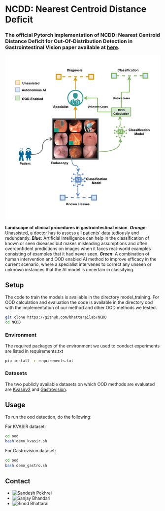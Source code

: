 # NCDD: Nearest Centroid Distance Deficit
### The official Pytorch implementation of NCDD: Nearest Centroid Distance Deficit for Out-Of-Distribution Detection in Gastrointestinal Vision paper available at [here](https://arxiv.org/abs/2412.01590).

![Clinical Overview](https://github.com/bhattarailab/NCDD/blob/main/intro.png)

**Landscape of clinical procedures in gastrointestinal vision**. **_Orange_**: Unassisted, a doctor has to assess all patients’ data tediously and redundantly. **_Blue_**: Artificial Intelligence can help in the classification of known or seen diseases but makes misleading assumptions and often overconfident predictions on images when it faces real-world examples consisting of examples that it had never seen. **_Green_**: A combination of human intervention and OOD enabled AI method to improve efficacy in the current scenario, where a specialist intervenes to correct any unseen or unknown instances that the AI model is uncertain in classifying.


## Setup
The code to train the models is available in the directory model_training. For OOD calculation and evaluation the code is available in the directory ood with the implementation of our method and other OOD methods we tested.

```bash
git clone https://github.com/bhattarailab/NCDD
cd NCDD
```

### Environment
The required packages of the environment we used to conduct experiments are listed in requirements.txt
```bash
pip install -r requirements.txt
```

### Datasets
The two publicly available datasets on which OOD methods are evaluated are [Kvasirv2](https://datasets.simula.no/kvasir/) and [Gastrovision](https://github.com/DebeshJha/GastroVision).


## Usage
To run the ood detection, do the following:

For KVASIR dataset:
```bash
cd ood
bash demo_kvasir.sh
```
For Gastrovision dataset:
```bash
cd ood
bash demo_gastro.sh
```
## Contact
- ![Sandesh Pokhrel](mailto:sandesh.pokhrel@naamii.org.np)
- ![Sanjay Bhandari](mailto:sanjay.bhandari@naamii.org.np)
- ![Binod Bhattarai](mailto:binod.bhattarai@abdn.ac.uk)

